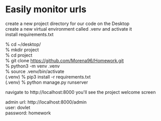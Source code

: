 # Easily monitor urls

create a new project directory for our code on the Desktop  
create a new virtual environment called .venv and activate it  
install requirements.txt  

% cd ~/desktop/  
% mkdir project  
% cd project  
% git clone https://github.com/Morena96/Homework.git  
% python3 -m venv .venv  
% source .venv/bin/activate  
(.venv) % pip3 install -r requirements.txt  
(.venv) % python manage.py runserver  

navigate to http://localhost:8000 you'll see the project welcome screen  

admin url: http://localhost:8000/admin  
user:       dovlet  
password:   homework  